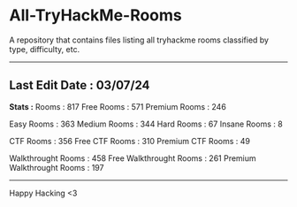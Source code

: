 # All-TryHackMe-Rooms
A repository that contains files listing all tryhackme rooms classified by type, difficulty, etc.


----------------------------------------
**Last Edit Date** : 03/07/24
----------------------------------------
**Stats :**
Rooms : 817
Free Rooms : 571
Premium Rooms : 246

Easy Rooms : 363
Medium Rooms : 344
Hard Rooms : 67
Insane Rooms : 8

CTF Rooms : 356
Free CTF Rooms : 310
Premium CTF Rooms : 49

Walkthrought Rooms : 458
Free Walkthrought Rooms : 261
Premium Walkthrought Rooms : 197

----------------------------------------

Happy Hacking <3
